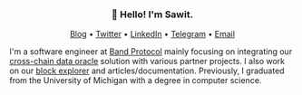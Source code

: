 <h3 align="center">👋 Hello! I'm Sawit.</h3>

<p align="center">
  <a href="https://tansawit.me">Blog</a> •
  <a href="https://twitter.com/tansawit">Twitter</a> •
  <a href="https://linkedin.com/in/tansawit">LinkedIn</a> •
  <a href="https://t.me/@tansawit">Telegram</a> •
  <a href="mailto:sawit.tr@gmail.com">Email</a>
</p>

I'm a software engineer at [Band Protocol](https://bandprotocol.com) mainly focusing on integrating our [cross-chain data oracle](https://bandprotocol.com/bandchain) solution with various partner projects. I also work on our [block explorer](https://cosmoscan.io) and articles/documentation. Previously, I graduated from the University of Michigan with a degree in computer science.

<!--
**tansawit/tansawit** is a ✨ _special_ ✨ repository because its `README.md` (this file) appears on your GitHub profile.

Here are some ideas to get you started:

- 🔭 I’m currently working on ...
- 🌱 I’m currently learning ...
- 👯 I’m looking to collaborate on ...
- 🤔 I’m looking for help with ...
- 💬 Ask me about ...
- 📫 How to reach me: ...
- 😄 Pronouns: ...
- ⚡ Fun fact: ...
-->
